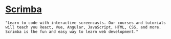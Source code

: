 # [Scrimba](https://scrimba.com/)

`"Learn to code with interactive screencasts. Our courses and tutorials will teach you React, Vue, Angular, JavaScript, HTML, CSS, and more. Scrimba is the fun and easy way to learn web development."`

